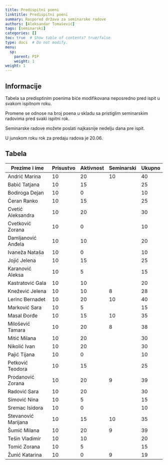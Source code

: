 ```yaml
---
title: Predispitni poeni
linktitle: Predispitni poeni
summary: Raspored država za seminarske radove
authors: [Aleksandar Tomašević]
tags: [seminarski]
categories: []
toc: true  # Show table of contents? true/false
type: docs  # Do not modify.
menu:
  sp:
    parent: PIP
    weight: 1
weight: 1
---
```

## Informacije

Tabela sa predisptinim poenima biće modifikovana neposredno pred ispit u svakom ispitnom roku.

Promene se odnose na broj poena u skladu sa pristiglim seminarskim radovima pred svaki ispitni rok.

Seminarske radove možete poslati najkasnije nedelju dana pre ispit. 

U junskom roku rok za predaju radova je 20.06.

## Tabela

| Prezime i ime       | Prisustvo | Aktivnost | Seminarski | Ukupno |
|---------------------|-----------|-----------|------------|--------|
| Andrić Marina       | 10        | 20        | 10         | 40     |
| Babić Tatjana       | 10        | 15        |            | 25     |
| Bodiroga Dejan      | 10        | 0         |            | 10     |
| Ćeran Ranko         | 10        | 15        |            | 25     |
| Cvetić Aleksandra   | 10        | 20        |            | 30     |
| Cvetković Zorana    | 10        | 0         |            | 10     |
| Damljanović Anđela  | 10        | 10        |            | 20     |
| Ivaneža Nataša      | 10        | 0         |            | 10     |
| Jojić Jelena        | 10        | 15        |            | 25     |
| Karanović Aleksa    | 10        | 5         |            | 15     |
| Kastratović Gala    | 10        | 10        |            | 20     |
| Knežević Jelena     | 10        | 10        | 8          | 28     |
| Lerinc Bernadet     | 10        | 20        | 10         | 40     |
| Marković Sara       | 10        | 5         |            | 15     |
| Masal Đorđe         | 10        | 15        | 10         | 35     |
| Milošević Tamara    | 10        | 20        | 8          | 38     |
| Mitić Milana        | 10        | 20        |            | 30     |
| Nikolić Ivan        | 10        | 20        |            | 30     |
| Pajić Tijana        | 10        | 0         |            | 10     |
| Petković Teodora    | 10        | 15        |            | 25     |
| Prodanović Zorana   | 10        | 20        | 9          | 39     |
| Radović Sara        | 10        | 20        |            | 30     |
| Simović Nina        | 10        | 5         |            | 15     |
| Sremac Isidora      | 10        | 0         |            | 10     |
| Stevanović Marijana | 10        | 15        | 10         | 35     |
| Šumić Milana        | 10        | 20        | 9          | 39     |
| Tešin Vladimir      | 10        | 10        |            | 20     |
| Tomić Zorana        | 10        | 5         |            | 15     |
| Žunić Katarina      | 10        | 0         |     9       | 19     |